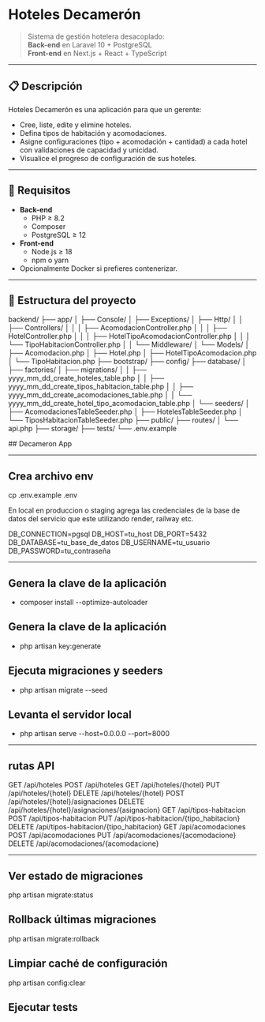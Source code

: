 

# Hoteles Decamerón

> Sistema de gestión hotelera desacoplado:  
> **Back-end** en Laravel 10 + PostgreSQL  
> **Front-end** en Next.js + React + TypeScript

---

## 📋 Descripción

Hoteles Decamerón es una aplicación para que un gerente:
- Cree, liste, edite y elimine hoteles.
- Defina tipos de habitación y acomodaciones.
- Asigne configuraciones (tipo + acomodación + cantidad) a cada hotel con validaciones de capacidad y unicidad.
- Visualice el progreso de configuración de sus hoteles.

---

## 🔧 Requisitos

- **Back-end**  
  - PHP ≥ 8.2  
  - Composer  
  - PostgreSQL ≥ 12  
- **Front-end**  
  - Node.js ≥ 18  
  - npm o yarn  
- Opcionalmente Docker si prefieres contenerizar.

---

## 📁 Estructura del proyecto
backend/
├── app/
│ ├── Console/
│ ├── Exceptions/
│ ├── Http/
│ │ ├── Controllers/
│ │ │ ├── AcomodacionController.php
│ │ │ ├── HotelController.php
│ │ │ ├── HotelTipoAcomodacionController.php
│ │ │ └── TipoHabitacionController.php
│ │ └── Middleware/
│ └── Models/
│ ├── Acomodacion.php
│ ├── Hotel.php
│ ├── HotelTipoAcomodacion.php
│ └── TipoHabitacion.php
├── bootstrap/
├── config/
├── database/
│ ├── factories/
│ ├── migrations/
│ │ ├── yyyy_mm_dd_create_hoteles_table.php
│ │ ├── yyyy_mm_dd_create_tipos_habitacion_table.php
│ │ ├── yyyy_mm_dd_create_acomodaciones_table.php
│ │ └── yyyy_mm_dd_create_hotel_tipo_acomodacion_table.php
│ └── seeders/
│ ├── AcomodacionesTableSeeder.php
│ ├── HotelesTableSeeder.php
│ └── TiposHabitacionTableSeeder.php
├── public/
├── routes/
│ └── api.php
├── storage/
├── tests/
└── .env.example

﻿## Decameron App

---
 
## Crea archivo env
 cp .env.example .env

En local en produccion o staging agrega las credenciales de la base de datos del servicio que este utilizando render, railway etc.

DB_CONNECTION=pgsql
DB_HOST=tu_host
DB_PORT=5432
DB_DATABASE=tu_base_de_datos
DB_USERNAME=tu_usuario
DB_PASSWORD=tu_contraseña

---

## Genera la clave de la aplicación
- composer install --optimize-autoloader

## Genera la clave de la aplicación
- php artisan key:generate

## Ejecuta migraciones y seeders
- php artisan migrate --seed

## Levanta el servidor local
- php artisan serve --host=0.0.0.0 --port=8000


---

## rutas API
GET	    /api/hoteles
POST	/api/hoteles
GET	    /api/hoteles/{hotel}
PUT	    /api/hoteles/{hotel}
DELETE	/api/hoteles/{hotel}
POST	/api/hoteles/{hotel}/asignaciones
DELETE	/api/hoteles/{hotel}/asignaciones/{asignacion}
GET	    /api/tipos-habitacion
POST	/api/tipos-habitacion
PUT	    /api/tipos-habitacion/{tipo_habitacion}
DELETE	/api/tipos-habitacion/{tipo_habitacion}
GET	    /api/acomodaciones
POST	/api/acomodaciones
PUT	    /api/acomodaciones/{acomodacione}
DELETE	/api/acomodaciones/{acomodacione}


---

## Ver estado de migraciones
php artisan migrate:status

## Rollback últimas migraciones
php artisan migrate:rollback

## Limpiar caché de configuración
php artisan config:clear

## Ejecutar tests
